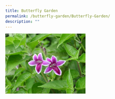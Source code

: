 ```yaml
---
title: Butterfly Garden
permalink: /butterfly-garden/Butterfly-Garden/
description: ""
---
```





<div>


<div style="float: left">

<a href="[https://www-broadricksec-moe-edu-sg-admin.cwp.sg/cca/uniformed-groups/red-cross](https://www-broadricksec-moe-edu-sg-admin.cwp.sg/cca/uniformed-groups/red-cross)">

<img style="width:50%" src="/images/Butterfly%20Garden/B1.jpg">

</a>

</div>

<div>

</div>

</div>